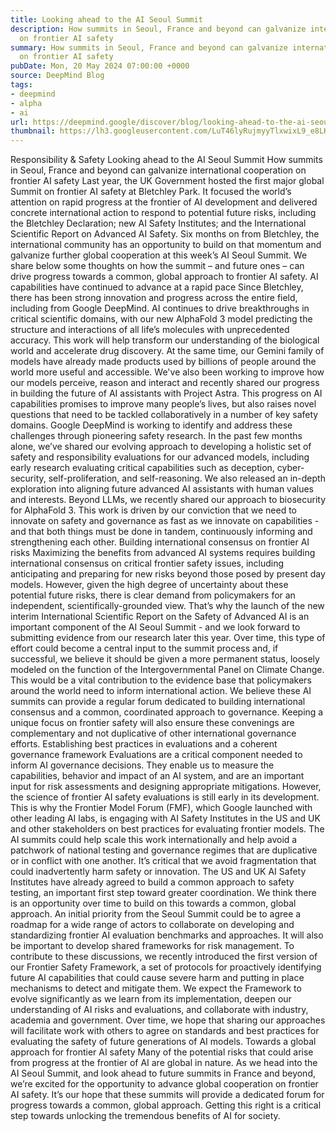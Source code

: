 ```yaml
---
title: Looking ahead to the AI Seoul Summit
description: How summits in Seoul, France and beyond can galvanize international cooperation
  on frontier AI safety
summary: How summits in Seoul, France and beyond can galvanize international cooperation
  on frontier AI safety
pubDate: Mon, 20 May 2024 07:00:00 +0000
source: DeepMind Blog
tags:
- deepmind
- alpha
- ai
url: https://deepmind.google/discover/blog/looking-ahead-to-the-ai-seoul-summit/
thumbnail: https://lh3.googleusercontent.com/LuT46lyRujmyyTlxwixL9_e8LKvzqZOGUyQUAFbTO6POaYlAqWYfEMag39UkZGsZhjs3SmW3V-s0dCjK4_81jpezAzL7c6kXuTY2MhXbv5yR4NDG8Q=w528-h297-n-nu-rw
---
```


Responsibility & Safety
Looking ahead to the AI Seoul Summit
How summits in Seoul, France and beyond can galvanize international cooperation on frontier AI safety
Last year, the UK Government hosted the first major global Summit on frontier AI safety at Bletchley Park. It focused the world’s attention on rapid progress at the frontier of AI development and delivered concrete international action to respond to potential future risks, including the Bletchley Declaration; new AI Safety Institutes; and the International Scientific Report on Advanced AI Safety.
Six months on from Bletchley, the international community has an opportunity to build on that momentum and galvanize further global cooperation at this week’s AI Seoul Summit. We share below some thoughts on how the summit – and future ones – can drive progress towards a common, global approach to frontier AI safety.
AI capabilities have continued to advance at a rapid pace
Since Bletchley, there has been strong innovation and progress across the entire field, including from Google DeepMind. AI continues to drive breakthroughs in critical scientific domains, with our new AlphaFold 3 model predicting the structure and interactions of all life’s molecules with unprecedented accuracy. This work will help transform our understanding of the biological world and accelerate drug discovery. At the same time, our Gemini family of models have already made products used by billions of people around the world more useful and accessible. We've also been working to improve how our models perceive, reason and interact and recently shared our progress in building the future of AI assistants with Project Astra.
This progress on AI capabilities promises to improve many people’s lives, but also raises novel questions that need to be tackled collaboratively in a number of key safety domains. Google DeepMind is working to identify and address these challenges through pioneering safety research. In the past few months alone, we’ve shared our evolving approach to developing a holistic set of safety and responsibility evaluations for our advanced models, including early research evaluating critical capabilities such as deception, cyber-security, self-proliferation, and self-reasoning. We also released an in-depth exploration into aligning future advanced AI assistants with human values and interests. Beyond LLMs, we recently shared our approach to biosecurity for AlphaFold 3.
This work is driven by our conviction that we need to innovate on safety and governance as fast as we innovate on capabilities - and that both things must be done in tandem, continuously informing and strengthening each other.
Building international consensus on frontier AI risks
Maximizing the benefits from advanced AI systems requires building international consensus on critical frontier safety issues, including anticipating and preparing for new risks beyond those posed by present day models. However, given the high degree of uncertainty about these potential future risks, there is clear demand from policymakers for an independent, scientifically-grounded view.
That’s why the launch of the new interim International Scientific Report on the Safety of Advanced AI is an important component of the AI Seoul Summit - and we look forward to submitting evidence from our research later this year. Over time, this type of effort could become a central input to the summit process and, if successful, we believe it should be given a more permanent status, loosely modeled on the function of the Intergovernmental Panel on Climate Change. This would be a vital contribution to the evidence base that policymakers around the world need to inform international action.
We believe these AI summits can provide a regular forum dedicated to building international consensus and a common, coordinated approach to governance. Keeping a unique focus on frontier safety will also ensure these convenings are complementary and not duplicative of other international governance efforts.
Establishing best practices in evaluations and a coherent governance framework
Evaluations are a critical component needed to inform AI governance decisions. They enable us to measure the capabilities, behavior and impact of an AI system, and are an important input for risk assessments and designing appropriate mitigations. However, the science of frontier AI safety evaluations is still early in its development.
This is why the Frontier Model Forum (FMF), which Google launched with other leading AI labs, is engaging with AI Safety Institutes in the US and UK and other stakeholders on best practices for evaluating frontier models. The AI summits could help scale this work internationally and help avoid a patchwork of national testing and governance regimes that are duplicative or in conflict with one another. It’s critical that we avoid fragmentation that could inadvertently harm safety or innovation.
The US and UK AI Safety Institutes have already agreed to build a common approach to safety testing, an important first step toward greater coordination. We think there is an opportunity over time to build on this towards a common, global approach. An initial priority from the Seoul Summit could be to agree a roadmap for a wide range of actors to collaborate on developing and standardizing frontier AI evaluation benchmarks and approaches.
It will also be important to develop shared frameworks for risk management. To contribute to these discussions, we recently introduced the first version of our Frontier Safety Framework, a set of protocols for proactively identifying future AI capabilities that could cause severe harm and putting in place mechanisms to detect and mitigate them. We expect the Framework to evolve significantly as we learn from its implementation, deepen our understanding of AI risks and evaluations, and collaborate with industry, academia and government. Over time, we hope that sharing our approaches will facilitate work with others to agree on standards and best practices for evaluating the safety of future generations of AI models.
Towards a global approach for frontier AI safety
Many of the potential risks that could arise from progress at the frontier of AI are global in nature. As we head into the AI Seoul Summit, and look ahead to future summits in France and beyond, we’re excited for the opportunity to advance global cooperation on frontier AI safety. It’s our hope that these summits will provide a dedicated forum for progress towards a common, global approach. Getting this right is a critical step towards unlocking the tremendous benefits of AI for society.